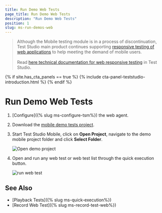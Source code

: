 ```yaml
---
title: Run Demo Web Tests
page_title: Run Demo Web Tests
description: "Run Demo Web Tests"
position: 1
slug: ms-run-demos-web
---
```


> Although the Mobile testing module is in а process of discontinuation, Test Studio main product continues supporting <a href="https://www.telerik.com/teststudio/automated-website-responsive-testing" target="_blank">responsive testing of web applications</a> to help meeting the demand of mobile users.
><br>
><br>
> Read <a href="/automated-tests/responsive/responsive-test" target="_blank">here technical documentation for web responsive testing</a> in Test Studio.

{% if site.has_cta_panels == true %}
{% include cta-panel-teststudio-introduction.html %}
{% endif %}

# Run Demo Web Tests

1. [Configure]({% slug ms-configure-tsm%}) the web agent.

2. Download the [mobile demo tests project](/samples/DemoMobileProject.zip).

3. Start Test Studio Mobile, click on **Open Project**, navigate to the demo mobile project folder and click **Select Folder**.

	![Open demo project](/img/test-studio-mobile/web-applications/run-web-demos/fig1.png)

4. Open and run any web test or web test list through the quick execution button.

	![run web test](/img/test-studio-mobile/web-applications/run-web-demos/fig2.png)


See Also
--------

+ [Playback Tests]({% slug ms-quick-execution%})
+ [Record Web Test]({% slug ms-record-test-web%})